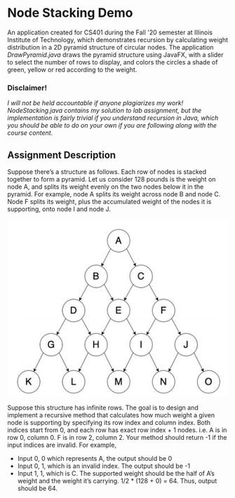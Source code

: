# Node Stacking Demo
An application created for CS401 during the Fall '20 semester at Illinois Institute of Technology, which demonstrates recursion by calculating weight distribution in a 2D pyramid structure of circular nodes. The application _DrawPyramid.java_ draws the pyramid structure using JavaFX, with a slider to select the number of rows to display, and colors the circles a shade of green, yellow or red according to the weight.

### Disclaimer!
_I will not be held accountable if anyone plagiarizes my work! NodeStacking.java contains my solution to lab assignment, but the implementation is fairly trivial if you understand recursion in Java, which you should be able to do on your own if you are following along with the course content._

## Assignment Description
Suppose there’s a structure as follows. Each row of nodes is stacked together to form a
pyramid. Let us consider 128 pounds is the weight on node A, and splits its weight evenly on
the two nodes below it in the pyramid. For example, node A splits its weight across node B
and node C. Node F splits its weight, plus the accumulated weight of the nodes it is
supporting, onto node I and node J.

![Pyramid Structure](structure.png)

Suppose this structure has infinite rows. The goal is to design and implement a recursive
method that calculates how much weight a given node is supporting by specifying its row
index and column index. Both indices start from 0, and each row has exact row index + 1
nodes. i.e. A is in row 0, column 0. F is in row 2, column 2. Your method should return -1 if
the input indices are invalid. For example,
- Input 0, 0 which represents A, the output should be 0
- Input 0, 1, which is an invalid index. The output should be -1
- Input 1, 1, which is C. The supported weight should be the half of A’s weight and the weight
it’s carrying. 1/2 * (128 + 0) = 64. Thus, output should be 64. 
